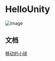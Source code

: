 # HelloUnity

![image](https://user-images.githubusercontent.com/23046289/227790860-788ab8b7-99bf-4a0e-9f97-0c9859beabd6.png)

## 文档
[移动的小球](https://github.com/fixnil/HelloUnity/blob/main/%E7%A7%BB%E5%8A%A8%E5%B0%8F%E7%90%83.docx)
